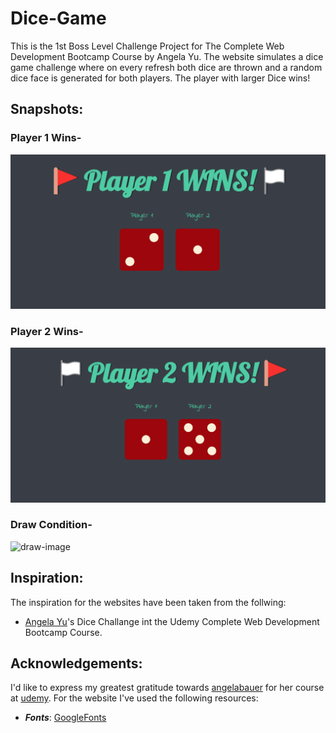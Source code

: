 # Dice-Game
This is the 1st Boss Level Challenge Project for The Complete Web Development Bootcamp Course by Angela Yu.
The website simulates a dice game challenge where on every refresh both dice are thrown and a random dice face is generated for both players. The player with larger Dice wins!

## Snapshots:
### Player 1 Wins-
<img alt="player1-image" src="images/conditions/p1wins.PNG">

### Player 2 Wins-
<img alt="player2-image" src="images/conditions/p2wins.PNG">

### Draw Condition-
<img alt="draw-image" src="imags/conditions/draw.PNG">

## Inspiration:
The inspiration for the websites have been taken from the follwing:
* [Angela Yu](https://github.com/angelabauer)'s Dice Challange int the Udemy Complete Web Development Bootcamp Course.

## Acknowledgements:
I'd like to express my greatest gratitude towards [angelabauer](https://github.com/angelabauer) for her course at [udemy](https://www.udemy.com/course/the-complete-web-development-bootcamp/).
For the website I've used the following resources:
* ***Fonts***: [GoogleFonts](https://fonts.google.com/)

